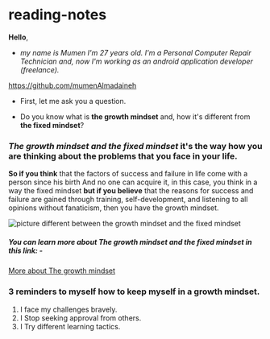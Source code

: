 # reading-notes
**Hello**,

- *my name is Mumen I'm 27 years old. I'm a Personal Computer Repair Technician and, now I'm working as an android application developer (freelance).*

https://github.com/mumenAlmadaineh

- First, let me ask you a question.

- Do you know what is **the growth mindset** and, how it's different from **the fixed mindset**?
### ***The growth mindset and the fixed mindset*** it's the way how you are thinking about the problems that you face in your life.

**So if you think** that the factors of success and failure in life come with a person since his birth And no one can acquire it, in this case, you think in a way the fixed mindset **but if you believe** that the reasons for success and failure are gained through training, self-development, and listening to all opinions without fanaticism, then you have the growth mindset.

![picture different between the growth mindset and the fixed mindset](https://lh3.googleusercontent.com/proxy/FzNjctQtADOTfyXoZ5J4py3qfzHYrOCn-k2Xsc-nJ1owzYQX6baQcNwOxLajFvfrtn-Y4BXzE8MBwRaBnfDgwUJBJBzsF4DLygvjVU_yIdPEFM05YJip1W40lnSebocA2FhInvy0NwcIA8Y-HU9RVxGMScnFQ5RdEQF4tccqZsmbSUzLtsA)

##### You can learn more about The growth mindset and the fixed mindset in this link: -
[More about The growth mindset](https://www.youtube.com/watch?v=-71zdXCMU6A)

### 3 reminders to myself how to keep myself in a growth mindset.

1. I face my challenges bravely.
2. I Stop seeking approval from others.
4. I Try different learning tactics.
